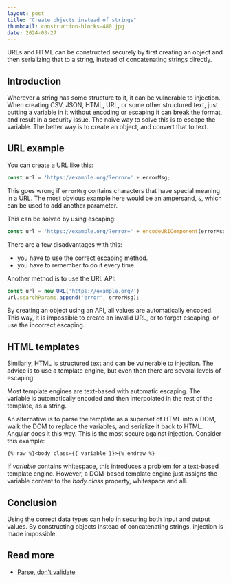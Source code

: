 ```yaml
---
layout: post
title: "Create objects instead of strings"
thumbnail: construction-blocks-480.jpg
date: 2024-03-27
---
```


URLs and HTML can be constructed securely by first creating an object and then serializing that to a string, instead of concatenating strings directly.

## Introduction

Wherever a string has some structure to it, it can be vulnerable to injection. When creating CSV, JSON, HTML, URL, or some other structured text, just putting a variable in it without encoding or escaping it can break the format, and result in a security issue. The naive way to solve this is to escape the variable. The better way is to create an object, and convert that to text.

## URL example

You can create a URL like this:

```javascript
const url = 'https://example.org/?error=' + errorMsg;
```

This goes wrong if `errorMsg` contains characters that have special meaning in a URL. The most obvious example here would be an ampersand, `&`, which can be used to add another parameter.

This can be solved by using escaping:

```javascript
const url = 'https://example.org/?error=' + encodeURIComponent(errorMsg);
```

There are a few disadvantages with this:
* you have to use the correct escaping method.
* you have to remember to do it every time.

Another method is to use the URL API:

```javascript
const url = new URL('https://example.org/')
url.searchParams.append('error', errorMsg);
```

By creating an object using an API, all values are automatically encoded. This way, it is impossible to create an invalid URL, or to forget escaping, or use the incorrect escaping.

## HTML templates

Similarly, HTML is structured text and can be vulnerable to injection. The advice is to use a template engine, but even then there are several levels of escaping.

Most template engines are text-based with automatic escaping. The variable is automatically encoded and then interpolated in the rest of the template, as a string.

An alternative is to parse the template as a superset of HTML into a DOM, walk the DOM to replace the variables, and serialize it back to HTML. Angular does it this way. This is the most secure against injection. Consider this example:

```
{% raw %}<body class={{ variable }}>{% endraw %}
```

If *variable* contains whitespace, this introduces a problem for a text-based template engine. However, a DOM-based template engine just assigns the variable content to the *body.class* property, whitespace and all.

## Conclusion

Using the correct data types can help in securing both input and output values. By constructing objects instead of concatenating strings, injection is made impossible.

## Read more

* [Parse, don’t validate](https://lexi-lambda.github.io/blog/2019/11/05/parse-don-t-validate/)